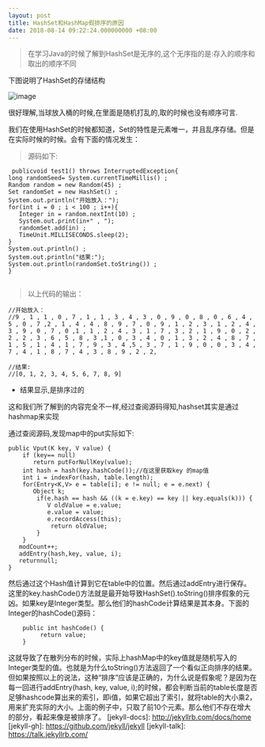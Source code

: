 ```yaml
---
layout: post
title: HashSet和HashMap假排序的原因
date: 2018-08-14 09:22:24.000000000 +08:00
---
```


> 在学习Java的时候了解到HashSet是无序的,这个无序指的是:存入的顺序和取出的顺序不同<br>

下图说明了HashSet的存储结构

![image](https://note.youdao.com/favicon.ico)


很好理解,当球放入桶的时候,在里面是随机打乱的,取的时候也没有顺序可言.

我们在使用HashSet的时候都知道，Set的特性是元素唯一，并且乱序存储。但是在实际时候的时候。会有下面的情况发生：

> 源码如下:

```
 publicvoid test1() throws InterruptedException{
long randomSeed= System.currentTimeMillis() ;
Random random = new Random(45) ;
Set randomSet = new HashSet() ;
System.out.println("开始放入：");
for(int i = 0 ; i < 100 ; i++){
   Integer in = random.nextInt(10) ;
   System.out.print(in+" , ");
   randomSet.add(in) ;
   TimeUnit.MILLISECONDS.sleep(2);
} 
System.out.println() ;
System.out.println("结果:");
System.out.println(randomSet.toString()) ;
}


```

> 以上代码的输出：

```
//开始放入：
//9 , 1 , 1 , 0 , 7 , 1 , 1 , 3 , 4 , 3 , 0 , 9 , 0 , 8 , 0 , 6 , 4 , 5 , 0 , 7 ,2 , 1 , 4 , 4 , 8 , 9 , 7 , 0 , 9 , 1 , 2 , 3 , 1 , 2 , 4 , 3 , 9 , 0 , 7 , 0 ,1 , 1 , 2 , 4 , 3 , 1 , 7 , 3 , 2 , 1 , 9 , 0 , 2 , 2 , 2 , 3 , 6 , 5 , 8 , 3 ,1 , 0 , 3 , 4 , 0 , 1 , 3 , 2 , 4 , 8 , 7 , 1 , 5 , 1 , 4 , 1 , 7 , 9 , 3 , 4 ,5 , 3 , 7 , 1 , 9 , 0 , 0 , 3 , 4 , 7 , 4 , 1 , 8 , 7 , 4 , 3 , 8 , 9 , 2 , 2, 

//结果:
//[0, 1, 2, 3, 4, 5, 6, 7, 8, 9]
```

- 结果显示,是排序过的

这和我们所了解到的内容完全不一样,经过查阅源码得知,hashset其实是通过hashmap来实现

通过查阅源码,发现map中的put实际如下:

```
public Vput(K key, V value) {
    if (key== null)
       return putForNullKey(value);
    int hash = hash(key.hashCode());//在这里获取key 的map值
    int i = indexFor(hash, table.length);
    for(Entry<K,V> e = table[i]; e != null; e = e.next) {
       Object k;
        if(e.hash == hash && ((k = e.key) == key || key.equals(k))) {
           V oldValue = e.value;
           e.value = value;
           e.recordAccess(this);
            return oldValue;
        }
    }
   modCount++;
   addEntry(hash,key, value, i);
   returnnull;
}

```

然后通过这个Hash值计算到它在table中的位置。然后通过addEntry进行保存。这里的key.hashCode()方法就是最开始导致HashSet().toString()排序假象的元凶。如果key是Integer类型。那么他们的hashCode计算结果是其本身。下面的Integer的hashCode()源码：

```
    public int hashCode() {
         return value;
    }
```

这就导致了在散列分布的时候，实际上hashMap中的key值就是随机写入的Integer类型的值。也就是为什么toString()方法返回了一个看似正向排序的结果。但如果按照以上的说法，这种“排序”应该是正确的，为什么说是假象呢？是因为在每一回进行addEntry(hash, key, value, i);的时候，都会判断当前的table长度是否足够hashcode算出来的索引，即i值，如果它超出了索引，就将table的大小乘2，用来扩充实际的大小。上面的例子中，只取了前10个元素。那么他们不存在增大的部分，看起来像是被排序了。
[jekyll-docs]: http://jekyllrb.com/docs/home
[jekyll-gh]:   https://github.com/jekyll/jekyll
[jekyll-talk]: https://talk.jekyllrb.com/
